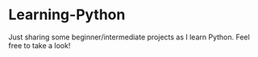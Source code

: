 # Learning-Python
Just sharing some beginner/intermediate projects as I learn Python. Feel free to take a look!
